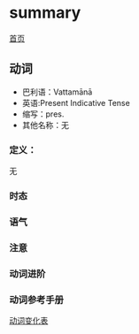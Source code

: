 # summary

[首页]()

## 动词

* 巴利语：Vattamānā
* 英语:Present Indicative Tense
* 缩写：pres.
* 其他名称：无

### 定义：

无

### 时态

### 语气

### 注意

### 动词进阶

### 动词参考手册

[动词变化表](verb-table.md)

